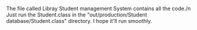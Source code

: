 The file called Libray Student management System contains all the code./n
Just run the Student.class in the "out/production/Student database/Student.class" directory. I hope it'll run smoothly.
